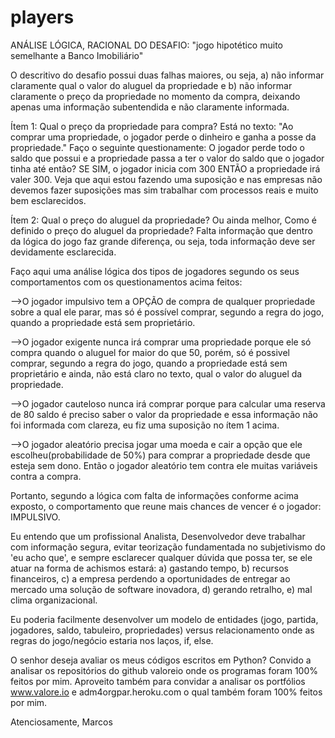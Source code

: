 # players

ANÁLISE LÓGICA, RACIONAL DO DESAFIO: "jogo hipotético muito semelhante a Banco Imobiliário"

O descritivo do desafio possui duas falhas maiores, ou seja, a) não informar claramente qual o valor do aluguel da propriedade e b) não informar claramente o preço da propriedade no momento da compra, deixando apenas uma informação subentendida e não claramente informada.


Ítem 1:
Qual o preço da propriedade para compra?
Está no texto: "Ao comprar uma propriedade, o jogador perde o dinheiro e ganha a posse da propriedade."
Faço o seguinte questionamente: O jogador perde todo o saldo que possui e a propriedade passa a ter o valor do saldo que o jogador tinha até então? SE SIM, o jogador inicia com 300 ENTÃO a propriedade irá valer 300.
Veja que aqui estou fazendo uma suposição e nas empresas não devemos fazer suposições mas sim trabalhar com processos reais e muito bem esclarecidos.

Ítem 2:
Qual o preço do aluguel da propriedade? Ou ainda melhor, Como é definido o preço do aluguel da propriedade?
Falta informação que dentro da lógica do jogo faz grande diferença, ou seja, toda informação deve ser devidamente esclarecida.


Faço aqui uma análise lógica dos tipos de jogadores segundo os seus comportamentos com os questionamentos acima feitos:

-->O jogador impulsivo tem a OPÇÃO de compra de qualquer propriedade sobre a qual ele parar, mas só é possível comprar, segundo a regra do jogo, quando a propriedade está sem proprietário.

-->O jogador exigente nunca irá comprar uma propriedade porque ele só compra quando o aluguel for maior do que 50, porém, só é possivel comprar, segundo a regra do jogo, quando a propriedade está sem proprietário e ainda, não está claro no texto, qual o valor do aluguel da propriedade.

-->O jogador cauteloso nunca irá comprar porque para calcular uma reserva de 80 saldo é preciso saber o valor da propriedade e essa informação não foi informada com clareza, eu fiz uma suposição no ítem 1 acima.

-->O jogador aleatório precisa jogar uma moeda e cair a opção que ele escolheu(probabilidade de 50%) para comprar a propriedade desde que esteja sem dono. Então o jogador aleatório tem contra ele muitas variáveis contra a compra.


Portanto,
segundo a lógica com falta de informações conforme acima exposto, o comportamento que reune mais chances de vencer é o jogador: IMPULSIVO.

Eu entendo que um profissional Analista, Desenvolvedor deve trabalhar com informação segura, evitar teorização fundamentada no subjetivismo do 'eu acho que', e sempre esclarecer qualquer dúvida que possa ter, se ele atuar na forma de achismos estará:
a) gastando tempo, 
b) recursos financeiros, 
c) a empresa perdendo a oportunidades de entregar ao mercado uma solução de software inovadora,
d) gerando retralho,
e) mal clima organizacional.

Eu poderia facilmente desenvolver um modelo de entidades (jogo, partida, jogadores, saldo, tabuleiro, propriedades) versus relacionamento onde as regras do jogo/negócio estaria nos laços, if, else.


O senhor deseja avaliar os meus códigos escritos em Python? Convido a analisar os repositórios do github valoreio onde os programas foram 100% feitos por mim. Aproveito também para convidar a analisar os portfólios www.valore.io e adm4orgpar.heroku.com o qual também foram 100% feitos por mim.

Atenciosamente,
Marcos
